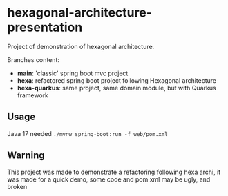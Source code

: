 # hexagonal-architecture-presentation
Project of demonstration of hexagonal architecture.

Branches content:
- **main**: 'classic' spring boot mvc project
- **hexa**: refactored spring boot project following Hexagonal architecture
- **hexa-quarkus**: same project, same domain module, but with Quarkus framework

## Usage
Java 17 needed
`./mvnw spring-boot:run -f web/pom.xml`

## Warning
This project was made to demonstrate a refactoring following hexa archi, 
it was made for a quick demo, some code and pom.xml may be ugly, and broken
